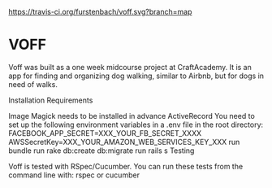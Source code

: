 https://travis-ci.org/furstenbach/voff.svg?branch=map

# VOFF
Voff was built as a one week midcourse project at CraftAcademy. It is an app for finding and organizing dog walking, similar to Airbnb, but for dogs in need of walks.

Installation Requirements

Image Magick needs to be installed in advance
ActiveRecord
You need to set up the following environment variables in a .env file in the root directory:
FACEBOOK_APP_SECRET=XXX_YOUR_FB_SECRET_XXXX AWSSecretKey=XXX_YOUR_AMAZON_WEB_SERVICES_KEY_XXX run bundle
run rake db:create db:migrate
run rails s
Testing

Voff is tested with RSpec/Cucumber. You can run these tests from the command line with:
rspec or cucumber
